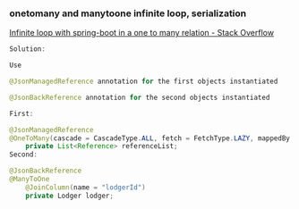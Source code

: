 ###  onetomany and manytoone infinite loop, serialization


[Infinite loop with spring-boot in a one to many relation - Stack Overflow](https://stackoverflow.com/questions/30892298/infinite-loop-with-spring-boot-in-a-one-to-many-relation "Infinite loop with spring-boot in a one to many relation - Stack Overflow")


 

```java
Solution:

Use

@JsonManagedReference annotation for the first objects instantiated

@JsonBackReference annotation for the second objects instantiated

First:

@JsonManagedReference
@OneToMany(cascade = CascadeType.ALL, fetch = FetchType.LAZY, mappedBy = "lodger")
    private List<Reference> referenceList;
Second:

@JsonBackReference
@ManyToOne
    @JoinColumn(name = "lodgerId")
    private Lodger lodger;

```
